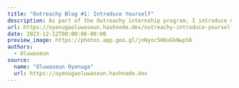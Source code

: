 ```yaml
---
title: "Outreachy Blog #1: Introduce Yourself"
description: As part of the Outreachy internship program, I introduce myself and share my core values.
url: https://oyenugaoluwaseun.hashnode.dev/outreachy-introduce-yourself
date: 2023-12-12T00:00:00-00:00
preview_image: https://photos.app.goo.gl/jnNyoc5H8xGkNwpS6
authors:
  - Oluwaseun
source:
  name: "Oluwaseun Oyenuga"
  url: https://oyenugaoluwaseun.hashnode.dev
---
```

